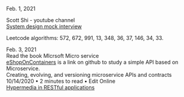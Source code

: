 Feb. 1, 2021<br>

Scott Shi  - youtube channel<br>
[System design mock interview](https://www.youtube.com/c/ScottShiCS/about) <br>

Leetcode algorithms: 572, 672, 991, 13, 348, 36, 37, 146, 34, 33. <br>

Feb. 3, 2021<br>
Read the book MIcrsoft Micro service<br>
[eShopOnContainers](https://github.com/dotnet-architecture/eShopOnContainers) is a link on github to study a simple API based on Microservice. <br>
Creating, evolving, and versioning microservice APIs and contracts<br>
10/14/2020 • 2 minutes to read • Edit Online<br>
[Hypermedia in RESTful applications](https://www.infoq.com/articles/mark-baker-hypermedia/)<br>



